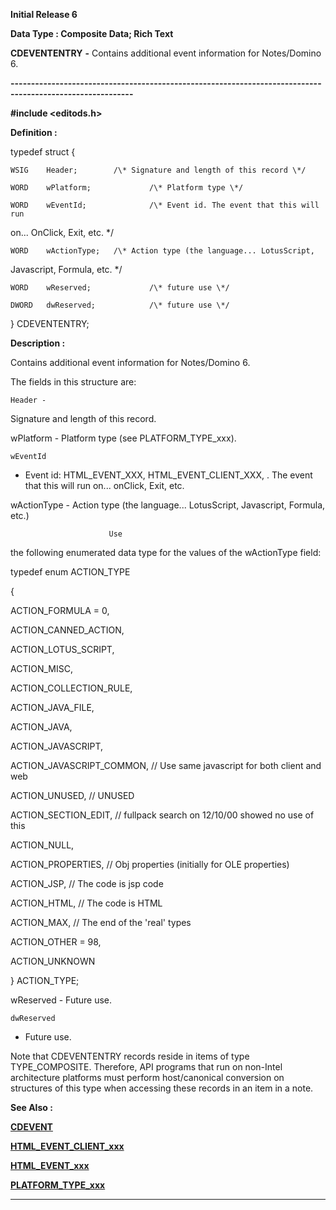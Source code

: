 




<!--
 /\* Font Definitions \*/
 @font-face
 {font-family:Courier;
 panose-1:2 7 4 9 2 2 5 2 4 4;}
@font-face
 {font-family:Helv;
 panose-1:2 11 6 4 2 2 2 3 2 4;}
@font-face
 {font-family:"Cambria Math";
 panose-1:2 4 5 3 5 4 6 3 2 4;}
 /\* Style Definitions \*/
 p.MsoNormal, li.MsoNormal, div.MsoNormal
 {margin-top:0cm;
 margin-right:0cm;
 margin-bottom:8.0pt;
 margin-left:0cm;
 line-height:107%;
 font-size:11.0pt;
 font-family:"Calibri",sans-serif;}
.MsoChpDefault
 {font-size:11.0pt;}
.MsoPapDefault
 {margin-bottom:8.0pt;
 line-height:107%;}
 /\* Page Definitions \*/
 @page WordSection1
 {size:612.0pt 792.0pt;
 margin:72.0pt 72.0pt 72.0pt 72.0pt;}
div.WordSection1
 {page:WordSection1;}
-->




**Initial Release 6**



**Data Type : Composite Data; Rich
Text**



**CDEVENTENTRY** **-** Contains
additional event information for Notes/Domino 6.


**----------------------------------------------------------------------------------------------------------**



**#include
<editods.h>**



**Definition :**



typedef struct {  

    WSIG    Header;        /\* Signature and length of this record \*/  

    WORD    wPlatform;             /\* Platform type \*/  

    WORD    wEventId;              /\* Event id. The event that this will run
on... OnClick, Exit, etc. \*/  

    WORD    wActionType;   /\* Action type (the language... LotusScript,
Javascript, Formula, etc. \*/  

    WORD    wReserved;             /\* future use \*/  

    DWORD   dwReserved;            /\* future use \*/  

} CDEVENTENTRY;


 


**Description :**



Contains
additional event information for Notes/Domino 6.


  

The fields in this structure are:  

  




    Header -
Signature and length of this record.


    


   
wPlatform - Platform type (see PLATFORM\_TYPE\_xxx).


 


    wEventId
- Event id:   HTML\_EVENT\_XXX, HTML\_EVENT\_CLIENT\_XXX, . The event that this will
run on... onClick, Exit, etc. 


 


   
wActionType - Action type (the language... LotusScript, Javascript, Formula,
etc.)


                          Use
the following enumerated data type for the values of the wActionType field:


                          


typedef enum ACTION\_TYPE


  {


  ACTION\_FORMULA = 0,


  ACTION\_CANNED\_ACTION,


  ACTION\_LOTUS\_SCRIPT,


  ACTION\_MISC,


  ACTION\_COLLECTION\_RULE,


  ACTION\_JAVA\_FILE,


  ACTION\_JAVA,


  ACTION\_JAVASCRIPT,


  ACTION\_JAVASCRIPT\_COMMON, // Use same javascript for both client
and web


  ACTION\_UNUSED,            // UNUSED


  ACTION\_SECTION\_EDIT,      // fullpack search on 12/10/00 showed
no use of this


  ACTION\_NULL, 


  ACTION\_PROPERTIES,        // Obj properties (initially for OLE
properties)


  ACTION\_JSP,               // The code is jsp code


  ACTION\_HTML,                    // The code is HTML


  ACTION\_MAX,               // The end of the 'real' types


  ACTION\_OTHER = 98,


  ACTION\_UNKNOWN


  } ACTION\_TYPE;


 


   
wReserved - Future use.


 


    dwReserved
- Future use.


 


Note that
CDEVENTENTRY records reside in items of type TYPE\_COMPOSITE. Therefore, API
programs that run on non-Intel architecture platforms must perform
host/canonical conversion on structures of this type when accessing these records
in an item in a note.


 **See Also :**


**[CDEVENT](CDEVENT.md)**


**[HTML\_EVENT\_CLIENT\_xxx](notes:///8525872100478C66/61FD4E9848264AD28525620B006BA8BD/EF32EDB179A1471A85256983004C2207)**


**[HTML\_EVENT\_xxx](HTML_EVENT_xxx.md)**


**[PLATFORM\_TYPE\_xxx](PLATFORM_TYPE_xxx.md)**



----------------------------------------------------------------------------------------------------------


 





